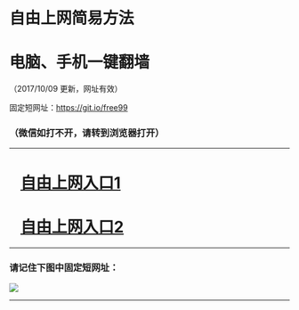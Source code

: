 ﻿# 自由上网简易方法

# 电脑、手机一键翻墙

（2017/10/09 更新，网址有效）

固定短网址：https://git.io/free99

### （微信如打不开，请转到浏览器打开）


***





# &nbsp;&nbsp; <a href="http://ft2077619862.fwq-tz-1001.info/fwqtz01.html?t=100900115039 " target="_blank">自由上网入口1</a>
# &nbsp;&nbsp; <a href="http://ft2547915678.fwq-tz-1002.info/fwqtz02.html?t=100900113765 " target="_blank">自由上网入口2</a>
***

### 请记住下图中固定短网址：

<img src="https://s3-us-west-2.amazonaws.com/fwq-1001/yjfq-20170905okok.png" /> 


***

